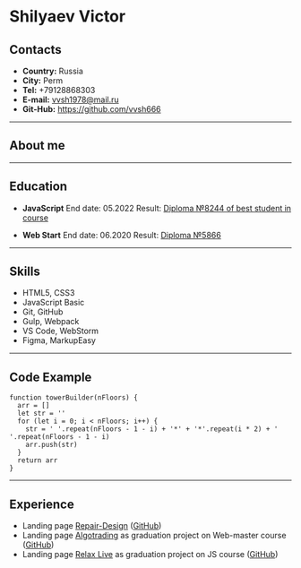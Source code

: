 # Shilyaev Victor

## Contacts

-   **Country:** Russia
-   **City:** Perm
-   **Tel:** +79128868303
-   **E-mail:** vvsh1978@mail.ru
-   **Git-Hub:** https://github.com/vvsh666

---

## About me

---

## Education

-   **JavaScript**
    End date: 05.2022
    Result: [Diploma №8244 of best student in course](https://fs-thb02.getcourse.ru/fileservice/file/thumbnail/h/8f2e0842afa592abba2987a0e664ab0b.png/s/800x/a/12250/sc/278)

-   **Web Start**
    End date: 06.2020
    Result: [Diploma №5866](https://fs-thb02.getcourse.ru/fileservice/file/thumbnail/h/a8a7cdedd1330f981c1b165acd6c742e.png/s/800x/a/12250/sc/329)

---

## Skills

-   HTML5, CSS3
-   JavaScript Basic
-   Git, GitHub
-   Gulp, Webpack
-   VS Code, WebStorm
-   Figma, MarkupEasy

---

## Code Example

```
function towerBuilder(nFloors) {
  arr = []
  let str = ''
  for (let i = 0; i < nFloors; i++) {
    str = ' '.repeat(nFloors - 1 - i) + '*' + '*'.repeat(i * 2) + ' '.repeat(nFloors - 1 - i)
    arr.push(str)
  }
  return arr
}
```

---

## Experience

-   Landing page [Repair-Design](http://masterbow.ru/repair-design/) ([GitHub](https://github.com/vvsh666/repair-design))
-   Landing page [Algotrading](http://masterbow.ru/algotrading/) as graduation project on Web-master course ([GitHub](https://github.com/vvsh666/algotrading))
-   Landing page [Relax Live](http://masterbow.ru/glojs/) as graduation project on JS course ([GitHub](https://github.com/vvsh666/shilyaev_insane_glo))
